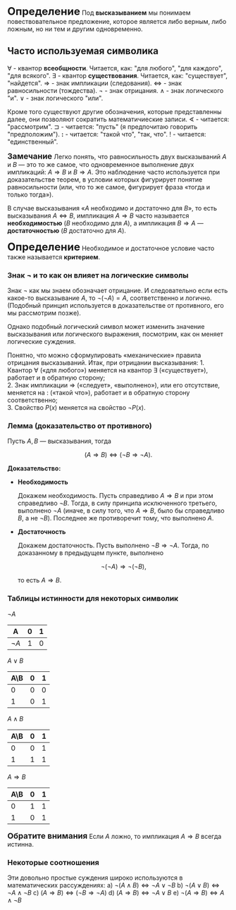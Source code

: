 
<strong><font size = 5>Определение</font></strong>
	Под **высказыванием** мы понимаем повествовательное предложение, которое является либо верным, либо ложным, но ни тем и другим одновременно.

## Часто используемая символика

 $\forall$ - квантор **всеобщности**. Читается, как: "для любого", "для каждого", "для всякого".
 $\exists$ - квантор **существования**. Читается, как: "существует", "найдется".
 $\Rightarrow$ - знак импликации (следования).
 $\Leftrightarrow$ - знак равносильности (тождества).
 $\neg$ - знак отрицания.
 $\wedge$ - знак логического "и".
 $\vee$ - знак логического "или".

Кроме того существуют другие обозначения, которые представленны далее, они позволяют сократить математичиеские записи.
$\sphericalangle$ - читается: "рассмотрим".
$\sqsupset$ - читается: "пусть" (я предпочитаю говорить "предположим").
**:** - читается: "такой что", "так, что".
! - читается: "единственный".

<strong><font size = 4>Замечание</font></strong>
Легко понять, что равносильность двух высказываний $A$ и $B$ — это то же самое, что одновременное выполнение двух импликаций: $A \Rightarrow B$ и $B \Rightarrow A$. Это наблюдение часто используется при доказательстве теорем, в условии которых фигурирует понятие равносильности (или, что то же самое, фигурирует фраза «тогда и только тогда»).

В случае высказывания «$A$ необходимо и достаточно для $B$», то есть высказывания $A \Leftrightarrow B$, импликация $A \Rightarrow B$ часто называется **необходимостью** ($B$ необходимо для $A$), а импликация $B \Rightarrow A$ — **достаточностью** ($B$ достаточно для $A$).

<strong><font size=5>Определение</font></strong>
	Необходимое и достаточное условие часто также называется **критерием**.

### Знак $\neg$ и то как он влияет на логические символы

Знак $\neg$ как мы знаем обозначает отрицание. И следовательно если есть какое-то высказывание $A$, то $\neg(\neg A) = A$, соответственно и логично. (Подобный принцип используется в доказательстве от противного, его мы рассмотрим позже).

Однако подобный логический символ может изменить значение высказывания или логического выражения, посмотрим, как он меняет логические суждения.

Понятно, что можно сформулировать «механические» правила отрицания высказываний. Итак, при отрицании высказывания:
	1. Квантор $\forall$ («для любого») меняется на квантор $\exists$ («существует»), работает и в обратную сторону;<br>
	2. Знак импликации $\Rightarrow$ («следует», «выполнено»), или его отсутствие, меняется на $:$ («такой что»), работает и в обратную сторону соответственно;<br>
	3. Свойство $P(x)$ меняется на свойство $\neg P(x)$.

### Лемма (доказательство от противного)

Пусть $A, B$ — высказывания, тогда

$$ (A \Rightarrow B) \Leftrightarrow (\neg B \Rightarrow \neg A). $$

**Доказательство:**

- **Необходимость**
    
    Докажем необходимость. Пусть справедливо $A \Rightarrow B$ и при этом справедливо $\neg B$. Тогда, в силу принципа исключенного третьего, выполнено $\neg A$ (иначе, в силу того, что $A \Rightarrow B$, было бы справедливо $B$, а не $\neg B$). Последнее же противоречит тому, что выполнено $A.$
    
- **Достаточность**
    
    Докажем достаточность. Пусть выполнено $\neg B \Rightarrow \neg A$. Тогда, по доказанному в предыдущем пункте, выполнено
    
    $$ \neg (\neg A) \Rightarrow \neg (\neg B), $$
    
    то есть $A \Rightarrow B$.


### Таблицы истинности для некоторых символик
$\neg A$

|A|0|1|
|---|---|---|        
|$\neg A$|1|0|

$A \vee B$

|A\B|0|1|
|---|---|---|
|0|0|0|
|1|0|1|

$A \wedge B$

|A\B|0|1|
|---|---|---|
|0|0|1|
|1|1|1|

$A \Rightarrow B$

|A\B|0|1|
|---|---|---|
|0|1|1|
|1|0|1|

<strong><font size = 4>Обратите внимания</font></strong>
	Если $A$ ложно, то импликация $A \Rightarrow B$ всегда истинна.

### Некоторые соотношения
Эти довольно простые суждения широко используются в математических рассуждениях:
	a) $\neg(A \wedge B) \Leftrightarrow \neg A \vee \neg B$
	b) $\neg(A \vee B) \Leftrightarrow \neg A \wedge \neg B$
	c) $(A \Rightarrow B) \Leftrightarrow (\neg B \Rightarrow \neg A)$
	d) $(A \Rightarrow B) \Leftrightarrow \neg A \vee B$
	e) $\neg(A \Rightarrow B) \Leftrightarrow A \wedge \neg B$
